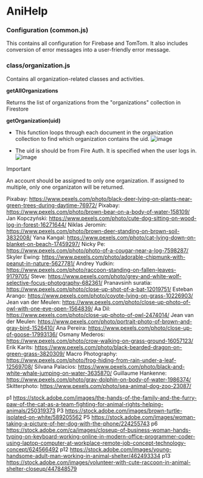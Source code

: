 # AniHelp

### Configuration (common.js)

This contains all configuration for Firebase and TomTom. It also includes conversion of error messages into a user-friendly error message.


### class/organization.js

Contains all organization-related classes and activities.

**getAllOrganizations**

Returns the list of organizations from the "organizations" collection in Firestore

**getOrganization(uid)**
  - This function loops through each document in the organization collection to find which organization contains the uid.
    ![image](https://github.com/zeckkimon/AniHelp/assets/26020262/74b7886c-99a5-45e1-a23e-6587e363cc33)


  - The uid is should be from Fire Auth. It is specified when the user logs in.
    ![image](https://github.com/zeckkimon/AniHelp/assets/26020262/a2bea98c-86ea-48c3-b92e-cfe179b6ab89)

  > [!IMPORTANT]
  > An account should be assigned to only one organization. If assigned to multiple, only one organizaton will be returned.


<!-- =============== Credits for the images in the reports =============== -->

Pixabay: https://www.pexels.com/photo/black-deer-lying-on-plants-near-green-trees-during-daytime-76972/
Pixabay: https://www.pexels.com/photo/brown-bear-on-a-body-of-water-158109/
Jan Kopczyński: https://www.pexels.com/photo/cute-dog-sitting-on-wood-log-in-forest-16271644/
Niklas Jeromin: https://www.pexels.com/photo/brown-deer-standing-on-brown-soil-3832008/
Yana Kangal: https://www.pexels.com/photo/cat-lying-down-on-blanket-on-beach-17459297/
Nicky Pe: https://www.pexels.com/photo/photo-of-a-cougar-near-a-log-7598287/
Skyler Ewing: https://www.pexels.com/photo/adorable-chipmunk-with-peanut-in-nature-5627781/
Andrey Yudkin: https://www.pexels.com/photo/raccoon-standing-on-fallen-leaves-9179705/
Steve: https://www.pexels.com/photo/grey-and-white-wolf-selective-focus-photography-682361/
Pranavsinh suratia: https://www.pexels.com/photo/close-up-shot-of-a-bat-12019751/
Esteban Arango: https://www.pexels.com/photo/coyote-lying-on-grass-10226903/
Jean van der Meulen: https://www.pexels.com/photo/close-up-photo-of-owl-with-one-eye-open-1564839/
Aa Dil: https://www.pexels.com/photo/close-up-photo-of-owl-2474014/
Jean van der Meulen: https://www.pexels.com/photo/portrait-photo-of-brown-and-gray-bird-1526410/
Ana  Pereira: https://www.pexels.com/photo/close-up-of-goose-17993136/
Osmany Mederos: https://www.pexels.com/photo/crow-walking-on-grass-ground-16057123/
Erik Karits: https://www.pexels.com/photo/black-bearded-dragon-on-green-grass-3820309/
Macro Photography: https://www.pexels.com/photo/frog-hiding-from-rain-under-a-leaf-12569708/
Silvana Palacios: https://www.pexels.com/photo/black-and-white-whale-jumping-on-water-3635870/
Guillaume Hankenne: https://www.pexels.com/photo/gray-dolphin-on-body-of-water-1986374/
Skitterphoto: https://www.pexels.com/photo/sea-animal-dog-zoo-23087/

<!-- =============== Credits for the images in the presentation =============== -->

p1 https://stock.adobe.com/images/the-hands-of-the-family-and-the-furry-paw-of-the-cat-as-a-team-fighting-for-animal-rights-helping-animals/250319373
P3 https://stock.adobe.com/images/brown-turtle-isolated-on-white/589205562
P5 https://stock.adobe.com/images/woman-taking-a-picture-of-her-dog-with-the-phone/224255743
p6 https://stock.adobe.com/ca/images/closeup-of-business-woman-hands-typing-on-keyboard-working-online-in-modern-office-programmer-coder-using-laptop-computer-at-workplace-remote-job-concept-technology-concept/624566492
p12 https://stock.adobe.com/images/young-handsome-adult-man-working-in-animal-shelter/462493334
p13 https://stock.adobe.com/images/volunteer-with-cute-raccoon-in-animal-shelter-closeup/447848579
























